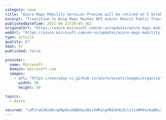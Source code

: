 ```yaml
---
category: news
title: "Azure Maps Mobility Services Preview will be retired on 5 October 2021"
excerpt: "Transition to Bing Maps Routes API and/or Moovit Public Transit API’s by 5 October 2021"
publishedDateTime: 2021-06-23T20:05:16Z
originalUrl: "https://azure.microsoft.com/en-us/updates/azure-maps-mobility-services-preview-retirement/"
webUrl: "https://azure.microsoft.com/en-us/updates/azure-maps-mobility-services-preview-retirement/"
type: article
quality: 67
heat: 67
published: false

provider:
  name: Microsoft
  domain: microsoft.com
  images:
    - url: "https://everyday-cc.github.io/azure/assets/images/organizations/microsoft.com-50x50.jpg"
      width: 50
      height: 50

topics:
  - Azure

secured: "c4PJraGJKzd6cqO8p8eukDBkbo3BzsVHR1ng4NSXX4L8clztio0M4vc6yWDiXbaEVsiGZtfYz3gs5BRDlqBVRwGV1KdlvHki1XcHfwgGz2gUzVl+VT106OEnxbf8LK7ViRTkDxbbmjnXO0IF3RPdaC5gyOiGaqz1/PE+2ZLppngl99FIP1sc2CTUopQOL38kZCDhD92IZ14oIVFdxb3AoIzUEV2qFefd5QYAcUhu6Uw79Uat6yjaDftdQW8qVIeMUU7Ri2zcjXWkwwTUJZ8H9Kq7XsnNQ34WQCuz3NhR4wS57A4Y22naTp3wKymYbrEeQF8YzHIUe6HDe9wTpBss0Tlb+v0OM4/WvQd3OjpbHLM=;u+nlGIyG9+Z4x6RcO5l2ag=="
---
```


